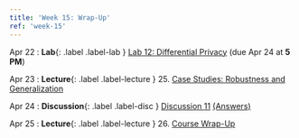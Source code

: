 ```yaml
---
title: 'Week 15: Wrap-Up'
ref: 'week-15'
---
```


Apr 22
: **Lab**{: .label .label-lab } [Lab 12: Differential Privacy](http://data102.datahub.berkeley.edu/hub/user-redirect/git-pull?repo=https%3A%2F%2Fgithub.com%2Fds-102%2Fsp24-materials&urlpath=lab%2Ftree%2Fsp24-materials%2Flab%2Flab12%2Flab12.ipynb&branch=main) (due Apr 24 at **5 PM**)

Apr 23
: **Lecture**{: .label .label-lecture } 25. [Case Studies: Robustness and Generalization](lecture/lec25)

Apr 24
: **Discussion**{: .label .label-disc } [Discussion 11](https://drive.google.com/file/d/1hlQWxHpuvjPXOk40lXe2QQTUncUxKz3a/view?usp=drive_link) [(Answers)](https://drive.google.com/file/d/1NrR_RISoIiPOzO29FxD1EbhYRrGi0PWu/view?usp=drive_link) 

Apr 25
: **Lecture**{: .label .label-lecture } 26. [Course Wrap-Up](lecture/lec26)
